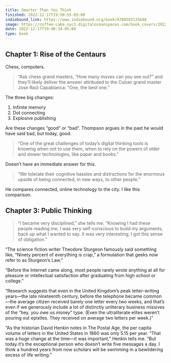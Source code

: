```yaml
---
title: Smarter Than You Think
finished: 2022-12-17T19:50:55-05:00
indiebound_link: https://www.indiebound.org/book/9780593135648
image: https://coffee-cake.nyc3.digitaloceanspaces.com/book_covers/2022/smarter-than-you-think.jpg
date: 2022-12-17T19:40:34-05:00
type: book
---
```

## Chapter 1: Rise of the Centaurs
Chess, computers.
> “Ask chess grand masters, “How many moves can you see out?” and they’ll likely deliver the answer attributed to the Cuban grand master José Raúl Capablanca: “One, the best one.”

The three big changes:
1. Infinite memory
2. Dot connecting
3. Explosive publishing

Are these changes “good” or “bad”.  Thompson argues in the past he would have said bad, but today, good.

> “One of the great challenges of today’s digital thinking tools is knowing when not to use them, when to rely on the powers of older and slower technologies, like paper and books.”

Doesn’t have an immediate answer for this.

> “We tolerate their cognitive hassles and distractions for the enormous upside of being connected, in new ways, to other people.”

He compares connected, online technology to the city. I like this comparison.

## Chapter 3: Public Thinking
> “I became very disciplined,” she tells me. “Knowing I had these people reading me, I was very self-conscious to build my arguments, back up what I wanted to say. It was very interesting; I got this sense of obligation.”

“The science fiction writer Theodore Sturgeon famously said something like, “Ninety percent of everything is crap,” a formulation that geeks now refer to as Sturgeon’s Law.”

“Before the Internet came along, most people rarely wrote anything at all for pleasure or intellectual satisfaction after graduating from high school or college.”

“Research suggests that even in the United Kingdom’s peak letter-writing years—the late nineteenth century, before the telephone became common—the average citizen received barely one letter every two weeks, and that’s even if we generously include a lot of distinctly unliterary business missives of the “hey, you owe us money” type. (Even the ultraliterate elites weren’t pouring out epistles. They received on average two letters per week.)”

“As the historian David Henkin notes in The Postal Age, the per capita volume of letters in the United States in 1860 was only 5.15 per year. “That was a huge change at the time—it was important,” Henkin tells me. “But today it’s the exceptional person who doesn’t write five messages a day. I think a hundred years from now scholars will be swimming in a bewildering excess of life writing.”
